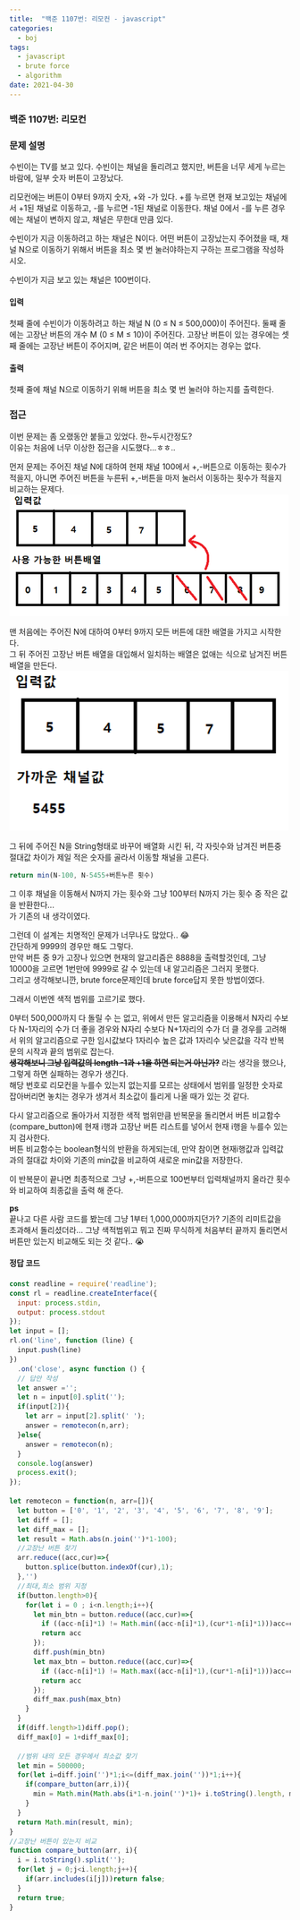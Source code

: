```yaml
---
title:  "백준 1107번: 리모컨 - javascript"
categories: 
  - boj
tags:
  - javascript
  - brute force
  - algorithm
date: 2021-04-30
---
```

### 백준 1107번: 리모컨

### 문제 설명 
수빈이는 TV를 보고 있다. 수빈이는 채널을 돌리려고 했지만, 버튼을 너무 세게 누르는 바람에, 일부 숫자 버튼이 고장났다.

리모컨에는 버튼이 0부터 9까지 숫자, +와 -가 있다. +를 누르면 현재 보고있는 채널에서 +1된 채널로 이동하고, -를 누르면 -1된 채널로 이동한다. 채널 0에서 -를 누른 경우에는 채널이 변하지 않고, 채널은 무한대 만큼 있다.

수빈이가 지금 이동하려고 하는 채널은 N이다. 어떤 버튼이 고장났는지 주어졌을 때, 채널 N으로 이동하기 위해서 버튼을 최소 몇 번 눌러야하는지 구하는 프로그램을 작성하시오. 

수빈이가 지금 보고 있는 채널은 100번이다.

#### 입력
첫째 줄에 수빈이가 이동하려고 하는 채널 N (0 ≤ N ≤ 500,000)이 주어진다.  둘째 줄에는 고장난 버튼의 개수 M (0 ≤ M ≤ 10)이 주어진다. 고장난 버튼이 있는 경우에는 셋째 줄에는 고장난 버튼이 주어지며, 같은 버튼이 여러 번 주어지는 경우는 없다.

#### 출력
첫째 줄에 채널 N으로 이동하기 위해 버튼을 최소 몇 번 눌러야 하는지를 출력한다.
### 접근   
이번 문제는 좀 오랬동안 붙들고 있었다. 한~두시간정도?   
이유는 처음에 너무 이상한 접근을 시도했다...ㅎㅎ..   

먼저 문제는 주어진 채널 N에 대하여 현재 채널 100에서 +,-버튼으로 이동하는 횟수가 적을지, 아니면 주어진 버튼을 누른뒤 +,-버튼을 마저 눌러서 이동하는 횟수가 적을지 비교하는 문제다.   
<img src="../../../../assets/images/algorithm/1107-1.png" width="500px">   

맨 처음에는 주어진 N에 대하여 0부터 9까지 모든 버튼에 대한 배열을 가지고 시작한다.   
그 뒤 주어진 고장난 버튼 배열을 대입해서 일치하는 배열은 없애는 식으로 남겨진 버튼 배열을 만든다.   
<img src="../../../../assets/images/algorithm/1107-2.png" width="500px">   

그 뒤에 주어진 N을 String형태로 바꾸어 배열화 시킨 뒤, 각 자릿수와 남겨진 버튼중 절대값 차이가 제일 적은 숫자를 골라서 이동할 채널을 고른다.   
```js
return min(N-100, N-5455+버튼누른 횟수)
```   
그 이후 채널을 이동해서 N까지 가는 횟수와 그냥 100부터 N까지 가는 횟수 중 작은 값을 반환한다...   
가 기존의 내 생각이였다.   

그런데 이 설계는 치명적인 문제가 너무나도 많았다.. :joy:   
간단하게 9999의 경우만 해도 그렇다.   
만약 버튼 중 9가 고장나 있으면 현재의 알고리즘은 8888을 출력할것인데, 그냥 10000을 고르면 1번만에 9999로 갈 수 있는데 내 알고리즘은 그러지 못했다.   
그리고 생각해보니깐, brute force문제인데 brute force답지 못한 방법이였다.   

그래서 이번엔 색적 범위를 고르기로 했다.   

0부터 500,000까지 다 돌릴 수 는 없고, 위에서 만든 알고리즘을 이용해서 N자리 수보다 N-1자리의 수가 더 좋을 경우와 N자리 수보다 N+1자리의 수가 더 클 경우를 고려해서 위의 알고리즘으로 구한 임시값보다 1자리수 높은 값과 1자리수 낮은값을 각각 반복문의 시작과 끝의 범위로 잡는다.   
~~**생각해보니 그냥 입력값의 length -1과 +1을 하면 되는거 아닌가?**~~ 라는 생각을 했으나, 그렇게 하면 실패하는 경우가 생긴다.   
해당 번호로 리모컨을 누를수 있는지 없는지를 모르는 상태에서 범위를 일정한 숫자로 잡아버리면 놓치는 경우가 생겨서 최소값이 틀리게 나올 때가 있는 것 같다.   

다시 알고리즘으로 돌아가서 지정한 색적 범위만큼 반복문을 돌리면서 버튼 비교함수(compare_button)에 현재 i행과 고장난 버튼 리스트를 넣어서 현재 i행을 누를수 있는지 검사한다.   
버튼 비교함수는 boolean형식의 반환을 하게되는데, 만약 참이면 현재i행값과 입력값과의 절대값 차이와 기존의 min값을 비교하여 새로운 min값을 저장한다.   

이 반복문이 끝나면 최종적으로 그냥 +,-버튼으로 100번부터 입력채널까지 올라간 횟수와 비교하여 최종값을 출력 해 준다.

**ps**   
끝나고 다른 사람 코드를 봤는데 그냥 1부터 1,000,000까지던가? 기존의 리미트값을 초과해서 돌리셨더라... 그냥 색적범위고 뭐고 진짜 무식하게 처음부터 끝까지 돌리면서 버튼만 있는지 비교해도 되는 것 같다.. :sob:



#### 정답 코드
```js
const readline = require('readline');
const rl = readline.createInterface({
  input: process.stdin,
  output: process.stdout
});
let input = [];
rl.on('line', function (line) {
  input.push(line)
})
  .on('close', async function () {
  // 답안 작성
  let answer ='';
  let n = input[0].split('');
  if(input[2]){
    let arr = input[2].split(' ');  
    answer = remotecon(n,arr);
  }else{
    answer = remotecon(n);
  }    
  console.log(answer)
  process.exit();
});

let remotecon = function(n, arr=[]){
  let button = ['0', '1', '2', '3', '4', '5', '6', '7', '8', '9'];
  let diff = [];
  let diff_max = [];
  let result = Math.abs(n.join('')*1-100);
  //고장난 버튼 찾기
  arr.reduce((acc,cur)=>{    
    button.splice(button.indexOf(cur),1);
  },'')    
  //최대,최소 범위 지정  
  if(button.length>0){
    for(let i = 0 ; i<n.length;i++){
      let min_btn = button.reduce((acc,cur)=>{
        if ((acc-n[i]*1) != Math.min((acc-n[i]*1),(cur*1-n[i]*1)))acc=cur;
        return acc
      });
      diff.push(min_btn)
      let max_btn = button.reduce((acc,cur)=>{
        if ((acc-n[i]*1) != Math.max((acc-n[i]*1),(cur*1-n[i]*1)))acc=cur;
        return acc
      });
      diff_max.push(max_btn)
    }
  }  
  if(diff.length>1)diff.pop();
  diff_max[0] = 1+diff_max[0];

  //범위 내의 모든 경우에서 최소값 찾기
  let min = 500000;
  for(let i=diff.join('')*1;i<=(diff_max.join(''))*1;i++){
    if(compare_button(arr,i)){
      min = Math.min(Math.abs(i*1-n.join('')*1)+ i.toString().length, min);      
    }
  }
  return Math.min(result, min);
}
//고장난 버튼이 있는지 비교
function compare_button(arr, i){  
  i = i.toString().split('');  
  for(let j = 0;j<i.length;j++){
    if(arr.includes(i[j]))return false;
  }  
  return true;
}
```   
